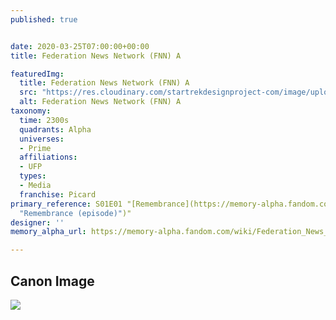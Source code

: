 ```yaml
---
published: true


date: 2020-03-25T07:00:00+00:00
title: Federation News Network (FNN) A

featuredImg:
  title: Federation News Network (FNN) A
  src: "https://res.cloudinary.com/startrekdesignproject-com/image/upload/v1585176839/FNN-A_lptnq3.png"
  alt: Federation News Network (FNN) A
taxonomy:
  time: 2300s
  quadrants: Alpha
  universes:
  - Prime
  affiliations:
  - UFP
  types:
  - Media
  franchise: Picard
primary_reference: S01E01 "[Remembrance](https://memory-alpha.fandom.com/wiki/Remembrance_(episode)
  "Remembrance (episode)")"
designer: ''
memory_alpha_url: https://memory-alpha.fandom.com/wiki/Federation_News_Network

---
```

## Canon Image

![](https://res.cloudinary.com/startrekdesignproject-com/image/upload/v1585176983/PCDS01E01_FNN_lhaqae.jpg)